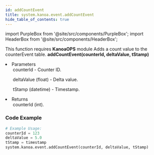 ```yaml
---
id: addCountEvent
title: system.kanoa.event.addCountEvent
hide_table_of_contents: true
---
```


import PurpleBox from '@site/src/components/PurpleBox';
import HeaderBox from '@site/src/components/HeaderBox';

<PurpleBox>This function requires <b>KanoaOPS</b> module</PurpleBox>
<HeaderBox header="Description">
    Adds a count value to the counterEvent table.
</HeaderBox>
<HeaderBox header="Syntax">
    <b>addCountEvent(counterId, deltaValue, tStamp)</b>
    <li>Parameters <br />
        <ul>counterId - Counter ID.</ul>
        <ul>deltaValue (float) - Delta value.</ul>
        <ul>tStamp (datetime) - Timestamp.</ul>
    </li>
    <li>Returns <br />
        <ul>counterId (int).</ul>
    </li>
</HeaderBox>

### Code Example

```python
# Example Usage:
counterId = 123
deltaValue = 5.0
tStamp = timestamp
system.kanoa.event.addCountEvent(counterId, deltaValue, tStamp)